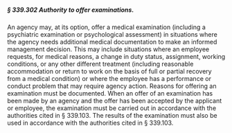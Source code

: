 ##### § 339.302 Authority to offer examinations. #####

An agency may, at its option, offer a medical examination (including a psychiatric examination or psychological assessment) in situations where the agency needs additional medical documentation to make an informed management decision. This may include situations where an employee requests, for medical reasons, a change in duty status, assignment, working conditions, or any other different treatment (including reasonable accommodation or return to work on the basis of full or partial recovery from a medical condition) or where the employee has a performance or conduct problem that may require agency action. Reasons for offering an examination must be documented. When an offer of an examination has been made by an agency and the offer has been accepted by the applicant or employee, the examination must be carried out in accordance with the authorities cited in § 339.103. The results of the examination must also be used in accordance with the authorities cited in § 339.103.